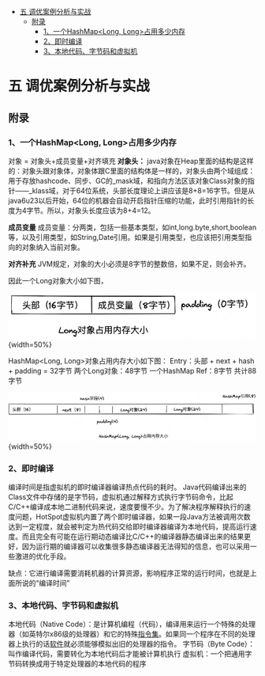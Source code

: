 <!-- START doctoc generated TOC please keep comment here to allow auto update -->
<!-- DON'T EDIT THIS SECTION, INSTEAD RE-RUN doctoc TO UPDATE -->

- [五 调优案例分析与实战](#%E4%BA%94-%E8%B0%83%E4%BC%98%E6%A1%88%E4%BE%8B%E5%88%86%E6%9E%90%E4%B8%8E%E5%AE%9E%E6%88%98)
  - [附录](#%E9%99%84%E5%BD%95)
    - [1、一个HashMap<Long, Long>占用多少内存](#1%E4%B8%80%E4%B8%AAhashmaplong-long%E5%8D%A0%E7%94%A8%E5%A4%9A%E5%B0%91%E5%86%85%E5%AD%98)
    - [2、即时编译](#2%E5%8D%B3%E6%97%B6%E7%BC%96%E8%AF%91)
    - [3、本地代码、字节码和虚拟机](#3%E6%9C%AC%E5%9C%B0%E4%BB%A3%E7%A0%81%E5%AD%97%E8%8A%82%E7%A0%81%E5%92%8C%E8%99%9A%E6%8B%9F%E6%9C%BA)

<!-- END doctoc generated TOC please keep comment here to allow auto update -->

# 五 调优案例分析与实战


## 附录
### 1、一个HashMap<Long, Long>占用多少内存
对象 = 对象头+成员变量+对齐填充
**对象头：**
java对象在Heap里面的结构是这样的：对象头跟对象体，对象体跟C里面的结构体是一样的，对象头由两个域组成：用于存放hashcode、同步、GC的\_mask域，和指向方法区该对象Class对象的指针——\_klass域，对于64位系统，头部长度理论上讲应该是8+8=16字节。但是从java6u23以后开始，64位的机器会自动开启指针压缩的功能，此时引用指针的长度为4字节。所以，对象头长度应该为8+4=12。

**成员变量**
成员变量：分两类，包括一些基本类型，如int,long.byte,short,boolean等，以及引用类型，如String,Date引用。如果是引用类型，也应该把引用类型指向的对象纳入当前对象。

**对齐补充**
JVM规定，对象的大小必须是8字节的整数倍，如果不足，则会补齐。

因此一个Long对象大小如下图，

![](./images/image-20220918041651601.png){width=50%}

HashMap<Long, Long>对象占用内存大小如下图：
Entry：头部 + next + hash + padding = 32字节
两个Long对象：48字节
一个HashMap Ref：8字节
共计88字节

![](./images/image-20220918041704273.png){width=50%}

### 2、即时编译
编译时间是指虚拟机的即时编译器编译热点代码的耗时。
Java代码编译出来的Class文件中存储的是字节码，虚拟机通过解释方式执行字节码命令，比起C/C++编译成本地二进制代码来说，速度要慢不少。为了解决程序解释执行的速度问题，HotSpot虚拟机内置了两个即时编译器，如果一段Java方法被调用次数达到一定程度，就会被判定为热代码交给即时编译器编译为本地代码，提高运行速度。而且完全有可能在运行期动态编译比C/C++的编译器静态编译出来的结果更好，因为运行期的编译器可以收集很多静态编译器无法得知的信息，也可以采用一些激进的优化手段。

缺点：它进行编译需要消耗机器的计算资源，影响程序正常的运行时间，也就是上面所说的“编译时间”

### 3、本地代码、字节码和虚拟机
本地代码（Native Code）：是计算机编程（代码），编译用来运行一个特殊的处理器（如英特尔x86级的处理器）和它的特殊[指令集](https://baike.baidu.com/item/%E6%8C%87%E4%BB%A4%E9%9B%86)。如果同一个程序在不同的处理器上执行的话[软件](https://baike.baidu.com/item/%E8%BD%AF%E4%BB%B6)就必须能够模拟出旧的处理器的指令。
字节码（Byte Code）：叫作编译代码，需要转化为本地代码后才能被计算机执行
虚拟机：一个把通用字节码转换成用于特定处理器的本地代码的程序